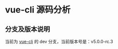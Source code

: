 # vue-cli 源码分析

## 分支及版本说明
当前为 [vue-cli](https://github.com/vuejs/vue-cli) 的 dev 分支，当前版本号是：v5.0.0-rc.3
